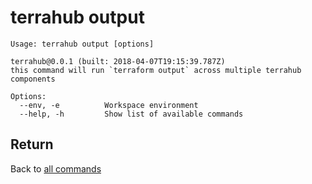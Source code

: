 # terrahub output

```
Usage: terrahub output [options]

terrahub@0.0.1 (built: 2018-04-07T19:15:39.787Z)
this command will run `terraform output` across multiple terrahub components

Options:
  --env, -e 		 Workspace environment
  --help, -h 		 Show list of available commands
```


## Return
Back to [all commands](../commands.md)
